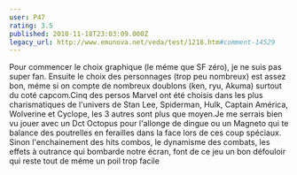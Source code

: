 ```yaml
---
user: P47
rating: 3.5
published: 2010-11-18T23:03:09.000Z
legacy_url: http://www.emunova.net/veda/test/1218.htm#comment-14529
---
```

Pour commencer le choix graphique (le méme que SF zéro), je ne suis pas super fan.
Ensuite le choix des personnages (trop peu nombreux) est assez bon, méme si on compte de nombreux doublons (ken, ryu, Akuma) surtout du coté capcom.Cinq des persos Marvel ont été choisis dans les plus charismatiques de l'univers de Stan Lee, Spiderman, Hulk, Captain América, Wolverine et Cyclope, les 3 autres sont plus que moyen.Je me serrais bien vu jouer avec un Dct Octopus pour l'allonge de dingue ou un Magneto qui te balance des poutrelles en ferailles dans la face lors de ces coup spéciaux.
Sinon l'enchainement des hits combos, le dynamisme des combats, les effets à outrance qui bombarde notre écran, font de ce jeu un bon défouloir qui reste tout de méme un poil trop facile